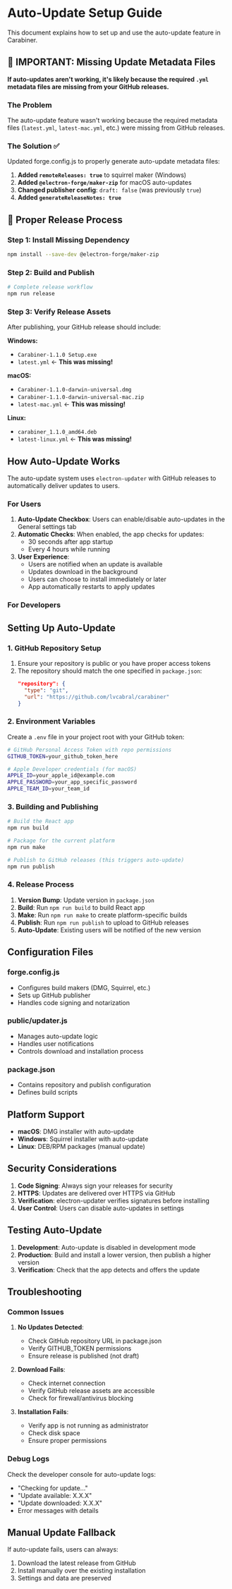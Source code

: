 # Auto-Update Setup Guide

This document explains how to set up and use the auto-update feature in Carabiner.

## 🚨 IMPORTANT: Missing Update Metadata Files

**If auto-updates aren't working, it's likely because the required `.yml` metadata files are missing from your GitHub releases.**

### The Problem
The auto-update feature wasn't working because the required metadata files (`latest.yml`, `latest-mac.yml`, etc.) were missing from GitHub releases.

### The Solution ✅
Updated forge.config.js to properly generate auto-update metadata files:

1. **Added `remoteReleases: true`** to squirrel maker (Windows)
2. **Added `@electron-forge/maker-zip`** for macOS auto-updates  
3. **Changed publisher config**: `draft: false` (was previously `true`)
4. **Added `generateReleaseNotes: true`**

## 🚀 Proper Release Process

### Step 1: Install Missing Dependency
```bash
npm install --save-dev @electron-forge/maker-zip
```

### Step 2: Build and Publish
```bash
# Complete release workflow
npm run release
```

### Step 3: Verify Release Assets
After publishing, your GitHub release should include:

**Windows:**
- `Carabiner-1.1.0 Setup.exe`
- `latest.yml` ← **This was missing!**

**macOS:**
- `Carabiner-1.1.0-darwin-universal.dmg`
- `Carabiner-1.1.0-darwin-universal-mac.zip`
- `latest-mac.yml` ← **This was missing!**

**Linux:**
- `carabiner_1.1.0_amd64.deb`
- `latest-linux.yml` ← **This was missing!**

## How Auto-Update Works

The auto-update system uses `electron-updater` with GitHub releases to automatically deliver updates to users.

### For Users

1. **Auto-Update Checkbox**: Users can enable/disable auto-updates in the General settings tab
2. **Automatic Checks**: When enabled, the app checks for updates:
   - 30 seconds after app startup
   - Every 4 hours while running
3. **User Experience**: 
   - Users are notified when an update is available
   - Updates download in the background
   - Users can choose to install immediately or later
   - App automatically restarts to apply updates

### For Developers

## Setting Up Auto-Update

### 1. GitHub Repository Setup

1. Ensure your repository is public or you have proper access tokens
2. The repository should match the one specified in `package.json`:
   ```json
   "repository": {
     "type": "git", 
     "url": "https://github.com/lvcabral/carabiner"
   }
   ```

### 2. Environment Variables

Create a `.env` file in your project root with your GitHub token:

```bash
# GitHub Personal Access Token with repo permissions
GITHUB_TOKEN=your_github_token_here

# Apple Developer credentials (for macOS)
APPLE_ID=your_apple_id@example.com
APPLE_PASSWORD=your_app_specific_password
APPLE_TEAM_ID=your_team_id
```

### 3. Building and Publishing

```bash
# Build the React app
npm run build

# Package for the current platform
npm run make

# Publish to GitHub releases (this triggers auto-update)
npm run publish
```

### 4. Release Process

1. **Version Bump**: Update version in `package.json`
2. **Build**: Run `npm run build` to build React app
3. **Make**: Run `npm run make` to create platform-specific builds
4. **Publish**: Run `npm run publish` to upload to GitHub releases
5. **Auto-Update**: Existing users will be notified of the new version

## Configuration Files

### forge.config.js
- Configures build makers (DMG, Squirrel, etc.)
- Sets up GitHub publisher
- Handles code signing and notarization

### public/updater.js
- Manages auto-update logic
- Handles user notifications
- Controls download and installation process

### package.json
- Contains repository and publish configuration
- Defines build scripts

## Platform Support

- **macOS**: DMG installer with auto-update
- **Windows**: Squirrel installer with auto-update  
- **Linux**: DEB/RPM packages (manual update)

## Security Considerations

1. **Code Signing**: Always sign your releases for security
2. **HTTPS**: Updates are delivered over HTTPS via GitHub
3. **Verification**: electron-updater verifies signatures before installing
4. **User Control**: Users can disable auto-updates in settings

## Testing Auto-Update

1. **Development**: Auto-update is disabled in development mode
2. **Production**: Build and install a lower version, then publish a higher version
3. **Verification**: Check that the app detects and offers the update

## Troubleshooting

### Common Issues

1. **No Updates Detected**: 
   - Check GitHub repository URL in package.json
   - Verify GITHUB_TOKEN permissions
   - Ensure release is published (not draft)

2. **Download Fails**:
   - Check internet connection
   - Verify GitHub release assets are accessible
   - Check for firewall/antivirus blocking

3. **Installation Fails**:
   - Verify app is not running as administrator
   - Check disk space
   - Ensure proper permissions

### Debug Logs

Check the developer console for auto-update logs:
- "Checking for update..."
- "Update available: X.X.X"
- "Update downloaded: X.X.X"
- Error messages with details

## Manual Update Fallback

If auto-update fails, users can always:
1. Download the latest release from GitHub
2. Install manually over the existing installation
3. Settings and data are preserved
